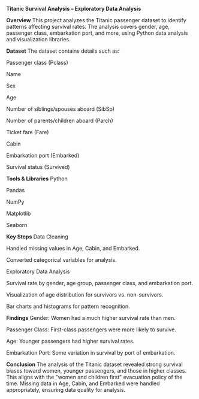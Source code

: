 **Titanic Survival Analysis – Exploratory Data Analysis**

**Overview**
This project analyzes the Titanic passenger dataset to identify patterns affecting survival rates. The analysis covers gender, age, passenger class, embarkation port, and more, using Python data analysis and visualization libraries.

**Dataset**
The dataset contains details such as:

Passenger class (Pclass)

Name

Sex

Age

Number of siblings/spouses aboard (SibSp)

Number of parents/children aboard (Parch)

Ticket fare (Fare)

Cabin

Embarkation port (Embarked)

Survival status (Survived)


**Tools & Libraries**
Python

Pandas

NumPy

Matplotlib

Seaborn

**Key Steps**
Data Cleaning

Handled missing values in Age, Cabin, and Embarked.

Converted categorical variables for analysis.

Exploratory Data Analysis

Survival rate by gender, age group, passenger class, and embarkation port.

Visualization of age distribution for survivors vs. non-survivors.

Bar charts and histograms for pattern recognition.

**Findings**
Gender: Women had a much higher survival rate than men.

Passenger Class: First-class passengers were more likely to survive.

Age: Younger passengers had higher survival rates.

Embarkation Port: Some variation in survival by port of embarkation.

**Conclusion**
The analysis of the Titanic dataset revealed strong survival biases toward women, younger passengers, and those in higher classes. This aligns with the "women and children first" evacuation policy of the time. Missing data in Age, Cabin, and Embarked were handled appropriately, ensuring data quality for analysis.

